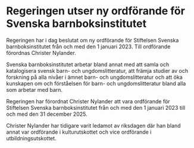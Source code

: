 # Regeringen utser ny ordförande för Svenska barnboksinstitutet

Regeringen har i dag beslutat om ny ordförande för Stiftelsen Svenska barnboksinstitutet från och med den 1 januari 2023. Till ordförande förordnas Christer Nylander.

Svenska barnboksinstitutet arbetar bland annat med att samla och katalogisera svensk barn- och ungdomslitteratur, att främja studier av och forskning på alla nivåer i ämnet barn- och ungdomslitteratur och att öka kunskapen om och förståelsen för barn- och ungdomslitteratur bland alla som arbetar med barn.

Regeringen har förordnat Christer Nylander att vara ordförande för Stiftelsen Svenska barnboksinstitutet från och med den 1 januari 2023 till och med den 31 december 2025.

Christer Nylander har tidigare varit ledamot av riksdagen där han bland annat var ordförande i kulturutskottet och vice ordförande i utbildningsutskottet.
